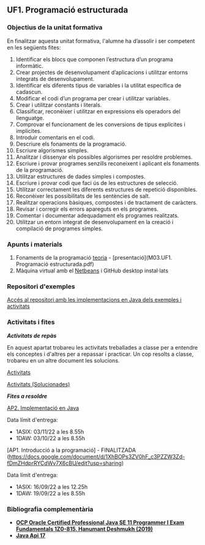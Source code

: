 ## UF1. Programació estructurada

### Objectius de la unitat formativa

En finalitzar aquesta unitat formativa, l'alumne ha d’assolir i ser competent en les següents fites:

1. Identificar els blocs que componen l’estructura d’un programa informàtic.
2. Crear projectes de desenvolupament d’aplicacions i utilitzar entorns integrats de desenvolupament.
3. Identificar els diferents tipus de variables i la utilitat específica de cadascun.
4. Modificar el codi d’un programa per crear i utilitzar variables.
5. Crear i utilitzar constants i literals.
6. Classificar, reconèixer i utilitzar en expressions els operadors del llenguatge.
7. Comprovar el funcionament de les conversions de tipus explícites i implícites.
8. Introduir comentaris en el codi.
9. Descriure els fonaments de la programació.
10. Escriure algorismes simples.
11. Analitzar i dissenyar els possibles algorismes per resoldre problemes.
12. Escriure i provar programes senzills reconeixent i aplicant els fonaments de la programació.
13. Utilitzar estructures de dades simples i compostes.
14. Escriure i provar codi que faci ús de les estructures de selecció.
15. Utilitzar correctament les diferents estructures de repetició disponibles.
16. Reconèixer les possibilitats de les sentències de salt.
17. Realitzar operacions bàsiques, compostes i de tractament de caràcters.
18. Revisar i corregir els errors apareguts en els programes.
19. Comentar i documentar adequadament els programes realitzats.
19. Utilitzar un entorn integrat de desenvolupament en la creació i compilació de programes simples.


### Apunts i materials

1. Fonaments de la programació [teoria](https://docs.google.com/document/d/1FOsXI4HyUAwTVe_BVBkhsqSzRC6v7L2V7snhkHJevdw/edit?usp=sharing) - [presentació](M03.UF1. Programació estructurada.pdf)
2. Màquina virtual amb el [Netbeans](https://drive.google.com/file/d/1XcBIQjlcjfo59UlicpuDmuy2NxQ02vaD/view?usp=sharing) i GitHub desktop instal·lats 

### Repositori d'exemples

[Accés al repositori amb les implementacions en Java dels exemples i activitats](https://github.com/mvmlabs/pg/tree/master/Exemples)

### Activitats i fites

**_Activitats de repàs_**

En aquest apartat trobareu les activitats treballades a classe per a entendre els conceptes i d'altres per a repassar i practicar. Un cop resolts a classe, trobareu en un altre document les solucions.

[Activitats](https://docs.google.com/document/d/1hdFTHBHNCBV_bWM59vvlKH4xCOJd7_RE8ozezpxlx1U/edit?usp=sharing)

[Activitats (Solucionades)](https://docs.google.com/document/d/15NtKHbZDQ_f38LDv5PEk-s8P9TNNE-8m1Uslw5PTHCo/edit?usp=sharing)

**_Fites a resoldre_**

[AP2. Implementació en Java](https://docs.google.com/document/d/1E6sR2sZdZ4wUwzqFIAsT7yXYP27Ildr6VMmsnBAUtUA/edit?usp=sharing)

Data límit d'entrega: 
- 1ASIX: 03/11/22 a les 8.55h
- 1DAW: 03/10/22 a les 8.55h

[AP1. Introducció a la programació] - FINALITZADA (https://docs.google.com/document/d/1XhBOPs3ZV0hF_c3PZZW3Zd-fDmZHdprRYCdWv7X6cBU/edit?usp=sharing)

Data límit d'entrega: 
- 1ASIX: 16/09/22 a les 12.25h
- 1DAW: 19/09/22 a les 8.55h

### Bibliografia complementària
- [**OCP Oracle Certified Professional Java SE 11 Programmer I Exam Fundamentals 1Z0-815. Hanumant Deshmukh (2019)**](https://www.amazon.es/gp/product/1086955811)
- [**Java Api 17**](https://docs.oracle.com/en/java/javase/17/docs/api/)
